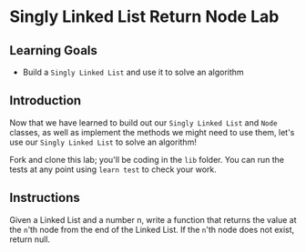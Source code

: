 #  Singly Linked List Return Node Lab

## Learning Goals

- Build a `Singly Linked List` and use it to solve an algorithm

## Introduction

Now that we have learned to build out our `Singly Linked List` and `Node` classes, as well as implement the methods we might need to use them, let's use our `Singly Linked List` to solve an algorithm!

Fork and clone this lab; you'll be coding in the `lib` folder. You can
run the tests at any point using `learn test` to check your work.

## Instructions

Given a Linked List and a number n, write a function that returns the value at the `n`’th node from the end of the Linked List. If the `n`'th node does not exist, return null.

